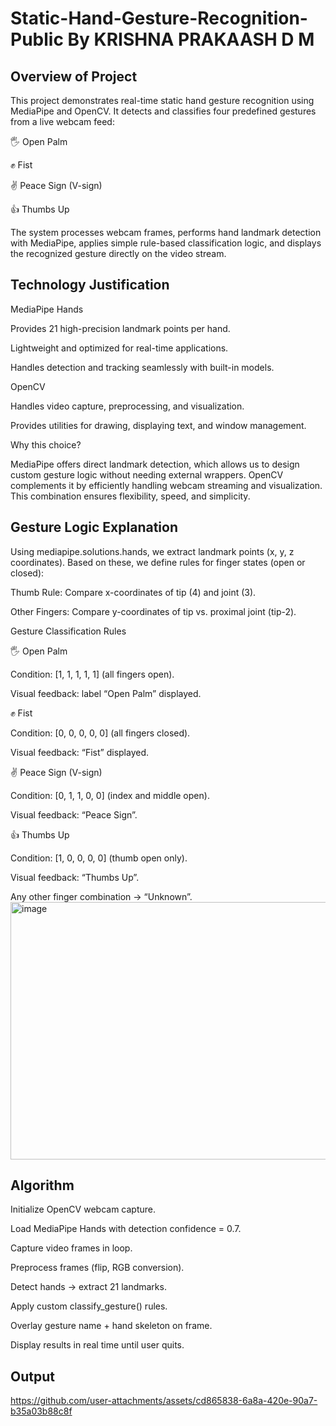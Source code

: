 # Static-Hand-Gesture-Recognition-Public By KRISHNA PRAKAASH D M
## Overview of Project

This project demonstrates real-time static hand gesture recognition using MediaPipe and OpenCV. It detects and classifies four predefined gestures from a live webcam feed:

🖐 Open Palm

✊ Fist

✌ Peace Sign (V-sign)

👍 Thumbs Up

The system processes webcam frames, performs hand landmark detection with MediaPipe, applies simple rule-based classification logic, and displays the recognized gesture directly on the video stream.

## Technology Justification
MediaPipe Hands

Provides 21 high-precision landmark points per hand.

Lightweight and optimized for real-time applications.

Handles detection and tracking seamlessly with built-in models.

OpenCV

Handles video capture, preprocessing, and visualization.

Provides utilities for drawing, displaying text, and window management.

Why this choice?

MediaPipe offers direct landmark detection, which allows us to design custom gesture logic without needing external wrappers. OpenCV complements it by efficiently handling webcam streaming and visualization. This combination ensures flexibility, speed, and simplicity.

## Gesture Logic Explanation

Using mediapipe.solutions.hands, we extract landmark points (x, y, z coordinates). Based on these, we define rules for finger states (open or closed):

Thumb Rule: Compare x-coordinates of tip (4) and joint (3).

Other Fingers: Compare y-coordinates of tip vs. proximal joint (tip-2).

Gesture Classification Rules

🖐 Open Palm

Condition: [1, 1, 1, 1, 1] (all fingers open).

Visual feedback: label “Open Palm” displayed.

✊ Fist

Condition: [0, 0, 0, 0, 0] (all fingers closed).

Visual feedback: “Fist” displayed.

✌ Peace Sign (V-sign)

Condition: [0, 1, 1, 0, 0] (index and middle open).

Visual feedback: “Peace Sign”.

👍 Thumbs Up

Condition: [1, 0, 0, 0, 0] (thumb open only).

Visual feedback: “Thumbs Up”.

Any other finger combination → “Unknown”.
<img width="850" height="412" alt="image" src="https://github.com/user-attachments/assets/e161fd5c-26eb-4c40-856c-0222886b1037" />



## Algorithm

Initialize OpenCV webcam capture.

Load MediaPipe Hands with detection confidence = 0.7.

Capture video frames in loop.

Preprocess frames (flip, RGB conversion).

Detect hands → extract 21 landmarks.

Apply custom classify_gesture() rules.

Overlay gesture name + hand skeleton on frame.

Display results in real time until user quits.

## Output



https://github.com/user-attachments/assets/cd865838-6a8a-420e-90a7-b35a03b88c8f

